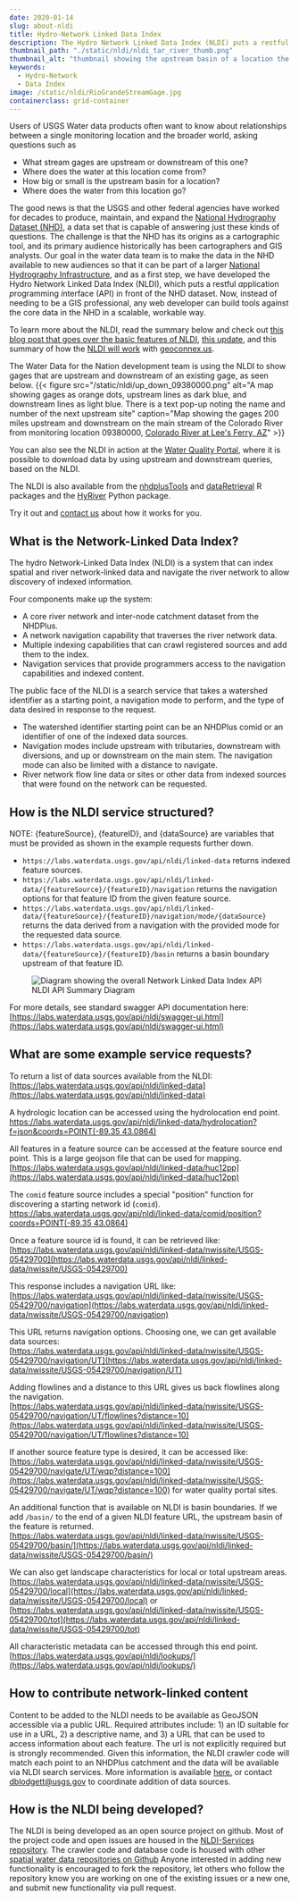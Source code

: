 ```yaml
---
date: 2020-01-14
slug: about-nldi
title: Hydro-Network Linked Data Index
description: The Hydro Network Linked Data Index (NLDI) puts a restful application programming interface (API) in front of the National Hydrolography dataset. Now, instead of needing to be a GIS professional, any web developer can build tools against the core data in the NHD in a scalable, workable way.
thumbnail_path: "./static/nldi/nldi_tar_river_thumb.png"
thumbnail_alt: "thumbnail showing the upstream basin of a location the the tar river as a grey outline overlaid on a map, with and upstream flowline as dark blue, and a downstream flowline as light blue."
keywords:
  - Hydro-Network
  - Data Index
image: /static/nldi/RioGrandeStreamGage.jpg
containerclass: grid-container
---
```


Users of USGS Water data products often want to know about relationships between a single monitoring location and the broader world, asking questions such as 

* What stream gages are upstream or downstream of this one? 
* Where does the water at this location come from?
* How big or small is the upstream basin for a location?
* Where does the water from this location go?

The good news is that the USGS and other federal agencies have worked for decades to produce, maintain, and expand the [National Hydrography Dataset (NHD)](https://www.usgs.gov/core-science-systems/ngp/national-hydrography), a data set that is capable of answering just these kinds of questions.  The challenge is that the NHD has its origins as a cartographic tool, and its primary audience historically has been cartographers and GIS analysts.  Our goal in the water data team is to make the data in the NHD available to new audiences so that it can be part of a larger [National Hydrography Infrastructure](https://www.usgs.gov/core-science-systems/ngp/national-hydrography/national-hydrography-infrastructure-working-group), and as a first step, we have developed the Hydro Network Linked Data Index (NLDI), which puts a restful *a*pplication *p*rogramming *i*nterface (API) in front of the NHD dataset. Now, instead of needing to be a GIS professional, any web developer can build tools against the core data in the NHD in a scalable, workable way.  

To learn more about the NLDI, read the summary below and check out [this blog post that goes over the basic features of NLDI](https://waterdata.usgs.gov/blog/nldi-intro/), [this update](https://waterdata.usgs.gov/blog/nldi_update/), and this summary of how the [NLDI will work](https://waterdata.usgs.gov/blog/nldi-geoconnex/) with [geoconnex.us](https://geoconnex.us/).

The Water Data for the Nation development team is using the NLDI to show gages that are upstream and downstream of an existing gage, as seen below.
{{< figure src="/static/nldi/up_down_09380000.png" alt="A map showing gages as orange dots, upstream lines as dark blue, and downstream lines as light blue. There is a text pop-up noting the name and number of the next upstream site" caption="Map showing the gages 200 miles upstream and downstream on the main stream of the Colorado River from monitoring location 09380000, [Colorado River at Lee's Ferry, AZ](https://waterdata.usgs.gov/monitoring-location/09380000/)" >}}

You can also see the NLDI in action at the [Water Quality Portal](https://www.waterqualitydata.us/portal/#nldiurl=https%3A%2F%2Fcida.usgs.gov%2Fnldi%2Fnwissite%2FUSGS-05428500%2Fnavigate%2FUT%2Fwqp%3Fdistance%3D&mimeType=csv), where it is possible to download data by using upstream and downstream queries, based on the NLDI.

The NLDI is also available from the [nhdplusTools](https://usgs-r.github.io/nhdplusTools/) and [dataRetrieval](http://usgs-r.github.io/dataRetrieval/) R packages and the [HyRiver](https://hyriver.readthedocs.io/en/latest/) Python package.

Try it out and [contact us](https://water.usgs.gov/contact/gsanswers?pemail=gs-w_water_data_for_the_nation&subject=Water%20Data%20for%20the%20Nation%20Labs%20Feedback&viewnote=%3CH1%3EUSGS+NLDI+Feedback%3C/H1%3E) about how it works for you.


What is the Network-Linked Data Index?
--------------------------------------

The hydro Network-Linked Data Index (NLDI) is a system that can index spatial and river network-linked data and navigate the river network to allow discovery of indexed information.

Four components make up the system:

*   A core river network and inter-node catchment dataset from the NHDPlus.
*   A network navigation capability that traverses the river network data.
*   Multiple indexing capabilities that can crawl registered sources and add them to the index.
*   Navigation services that provide programmers access to the navigation capabilities and indexed content.

The public face of the NLDI is a search service that takes a watershed identifier as a starting point, a navigation mode to perform, and the type of data desired in response to the request.

*   The watershed identifier starting point can be an NHDPlus comid or an identifier of one of the indexed data sources.
*   Navigation modes include upstream with tributaries, downstream with diversions, and up or downstream on the main stem. The navigation mode can also be limited with a distance to navigate.
*   River network flow line data or sites or other data from indexed sources that were found on the network can be requested.


How is the NLDI service structured?
-----------------------------------------------------------------------

NOTE: {featureSource}, {featureID}, and {dataSource} are variables that must be provided as shown in the example requests further down.

*   `https://labs.waterdata.usgs.gov/api/nldi/linked-data` returns indexed feature sources.
*   `https://labs.waterdata.usgs.gov/api/nldi/linked-data/{featureSource}/{featureID}/navigation` returns the navigation options for that feature ID from the given feature source.
*   `https://labs.waterdata.usgs.gov/api/nldi/linked-data/{featureSource}/{featureID}/navigation/mode/{dataSource}` returns the data derived from a navigation with the provided mode for the requested data source.
*   `https://labs.waterdata.usgs.gov/api/nldi/linked-data/{featureSource}/{featureID}/basin` returns a basin boundary upstream of that feature ID.

<figure>
<img src='/static/nldi/nldi-api.png' title='Network Linked Data Index API Diagram' alt='Diagram showing the overall Network Linked Data Index API' >
<figcaption>NLDI API Summary Diagram</figcaption>
</figure>

For more details, see standard swagger API documentation here: [https://labs.waterdata.usgs.gov/api/nldi/swagger-ui.html](https://labs.waterdata.usgs.gov/api/nldi/swagger-ui.html)

What are some example service requests?
-------------------------

To return a list of data sources available from the NLDI:  
[https://labs.waterdata.usgs.gov/api/nldi/linked-data](https://labs.waterdata.usgs.gov/api/nldi/linked-data)  
  
A hydrologic location can be accessed using the hydrolocation end point.  
[https://labs.waterdata.usgs.gov/api/nldi/linked-data/hydrolocation?f=json&coords=POINT(-89.35 43.0864)](https://labs.waterdata.usgs.gov/api/nldi/linked-data/hydrolocation?coords=POINT(-89.35%2043.0864))
  
All features in a feature source can be accessed at the feature source end point. This is a large geojson file that can be used for mapping.  
[https://labs.waterdata.usgs.gov/api/nldi/linked-data/huc12pp](https://labs.waterdata.usgs.gov/api/nldi/linked-data/huc12pp)  

The `comid` feature source includes a special "position" function for discovering a starting network id (`comid`).  
[https://labs.waterdata.usgs.gov/api/nldi/linked-data/comid/position?coords=POINT(-89.35 43.0864)](https://labs.waterdata.usgs.gov/api/nldi/linked-data/comid/position?coords=POINT(-89.35%2043.0864)) 

Once a feature source id is found, it can be retrieved like:  
[https://labs.waterdata.usgs.gov/api/nldi/linked-data/nwissite/USGS-05429700](https://labs.waterdata.usgs.gov/api/nldi/linked-data/nwissite/USGS-05429700)  
  
This response includes a navigation URL like:  
[https://labs.waterdata.usgs.gov/api/nldi/linked-data/nwissite/USGS-05429700/navigation](https://labs.waterdata.usgs.gov/api/nldi/linked-data/nwissite/USGS-05429700/navigation)  
  
This URL returns navigation options. Choosing one, we can get available data sources:  
[https://labs.waterdata.usgs.gov/api/nldi/linked-data/nwissite/USGS-05429700/navigation/UT](https://labs.waterdata.usgs.gov/api/nldi/linked-data/nwissite/USGS-05429700/navigation/UT)  

Adding flowlines and a distance to this URL gives us back flowlines along the navigation.  
[https://labs.waterdata.usgs.gov/api/nldi/linked-data/nwissite/USGS-05429700/navigation/UT/flowlines?distance=10](https://labs.waterdata.usgs.gov/api/nldi/linked-data/nwissite/USGS-05429700/navigation/UT/flowlines?distance=10)
  
If another source feature type is desired, it can be accessed like:  
[https://labs.waterdata.usgs.gov/api/nldi/linked-data/nwissite/USGS-05429700/navigate/UT/wqp?distance=100](https://labs.waterdata.usgs.gov/api/nldi/linked-data/nwissite/USGS-05429700/navigate/UT/wqp?distance=100) for water quality portal sites.  
  
An additional function that is available on NLDI is basin boundaries. If we add `/basin/` to the end of a given NLDI feature URL, the upstream basin of the feature is returned.  
[https://labs.waterdata.usgs.gov/api/nldi/linked-data/nwissite/USGS-05429700/basin/](https://labs.waterdata.usgs.gov/api/nldi/linked-data/nwissite/USGS-05429700/basin/)

We can also get landscape characteristics for local or total upstream areas.  
[https://labs.waterdata.usgs.gov/api/nldi/linked-data/nwissite/USGS-05429700/local](https://labs.waterdata.usgs.gov/api/nldi/linked-data/nwissite/USGS-05429700/local) or  
[https://labs.waterdata.usgs.gov/api/nldi/linked-data/nwissite/USGS-05429700/tot](https://labs.waterdata.usgs.gov/api/nldi/linked-data/nwissite/USGS-05429700/tot)

All characteristic metadata can be accessed through this end point.  
[https://labs.waterdata.usgs.gov/api/nldi/lookups/](https://labs.waterdata.usgs.gov/api/nldi/lookups/)

How to contribute network-linked content
----------------------------------------

Content to be added to the NLDI needs to be available as GeoJSON accessible via a public URL. Required attributes include: 1) an ID suitable for use in a URL, 2) a descriptive name, and 3) a URL that can be used to access information about each feature. The url is not explicitly required but is strongly recommended. Given this information, the NLDI crawler code will match each point to an NHDPlus catchment and the data will be available via NLDI search services. More information is available [here.](https://github.com/internetofwater/nldi-crawler) or contact [dblodgett@usgs.gov](mailto:dblodgett@usgs.gov) to coordinate addition of data sources.

How is the NLDI being developed?
-------------------------------------------

The NLDI is being developed as an open source project on github. Most of the project code and open issues are housed in the [NLDI-Services repository](https://github.com/internetofwater/nldi-services). The crawler code and database code is housed with other [spatial water data repositories on Github](https://github.com/internetofwater) Anyone interested in adding new functionality is encouraged to fork the repository, let others who follow the repository know you are working on one of the existing issues or a new one, and submit new functionality via pull request.  
